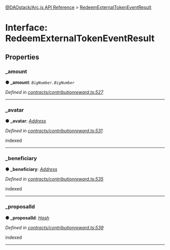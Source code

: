 [@DAOstack/Arc.js API Reference](../README.md) > [RedeemExternalTokenEventResult](../interfaces/redeemexternaltokeneventresult.md)



# Interface: RedeemExternalTokenEventResult


## Properties
<a id="_amount"></a>

###  _amount

**●  _amount**:  *`BigNumber.BigNumber`* 

*Defined in [contracts/contributionreward.ts:527](https://github.com/daostack/arc.js/blob/6909d59/lib/contracts/contributionreward.ts#L527)*





___

<a id="_avatar"></a>

###  _avatar

**●  _avatar**:  *[Address](../#address)* 

*Defined in [contracts/contributionreward.ts:531](https://github.com/daostack/arc.js/blob/6909d59/lib/contracts/contributionreward.ts#L531)*



indexed




___

<a id="_beneficiary"></a>

###  _beneficiary

**●  _beneficiary**:  *[Address](../#address)* 

*Defined in [contracts/contributionreward.ts:535](https://github.com/daostack/arc.js/blob/6909d59/lib/contracts/contributionreward.ts#L535)*



indexed




___

<a id="_proposalid"></a>

###  _proposalId

**●  _proposalId**:  *[Hash](../#hash)* 

*Defined in [contracts/contributionreward.ts:539](https://github.com/daostack/arc.js/blob/6909d59/lib/contracts/contributionreward.ts#L539)*



indexed




___


